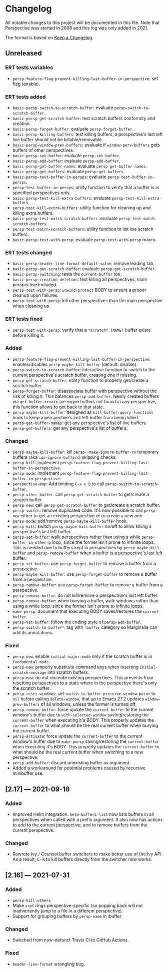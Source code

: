 # Changelog

All notable changes to this project will be documented in this file. Note that
Perspective was started in 2008 and this log was only added in 2021.

The format is based on [Keep a Changelog](https://keepachangelog.com/en/1.0.0/).


## Unreleased

### ERT tests variables

- `persp-feature-flag-prevent-killing-last-buffer-in-perspective`: set flag (enable).


### ERT tests added

- `basic-persp-switch-to-scratch-buffer`: evaluate `persp-switch-to-scratch-buffer`.
- `basic-persp-get-scratch-buffer`: test scratch buffers conformity and creation.
- `basic-persp-forget-buffer`: evaluate `persp-forget-buffer`.
- `basic-persp-killing-buffers`: test killing buffers, a perspective's last left live buffer should not be killable/removable.
- `basic-persp-window-prev-buffers`: evaluate if `window-perv-buffers` gets buffers of other perspectives.
- `basic-persp-set-buffer`: evaluate `persp-set-buffer`.
- `basic-persp-add-buffer`: evaluate `persp-add-buffer`.
- `basic-persp-get-buffer-names`: evaluate `persp-get-buffer-names`.
- `basic-persp-get-buffers`: evaluate `persp-get-buffers`.
- `basic-persp-test-buffer-in-persps`: evaluate `persp-test-buffer-in-persps`.
- `persp-test-buffer-in-persps`: utility function to verify that a buffer is in specified perspectives only.
- `baisc-persp-test-kill-extra-buffers`: evaluate `persp-test-kill-extra-buffers`
- `persp-test-kill-extra-buffers`: utility function for cleaning up and killing extra buffers.
- `basic-persp-test-match-scratch-buffers`: evaluate `persp-test-match-scratch-buffers`.
- `persp-test-match-scratch-buffers`: utility function to list live scratch buffers.
- `basic-persp-test-with-persp`: evaluate `persp-test-with-persp` macro.


### ERT tests changed

- `basic-persp-header-line-format-default-value`: remove leading tab.
- `basic-persp-get-scratch-buffer`: evaluate `persp-get-scratch-buffer`.
- `basic-persp-switching`: tests the `current-buffer` too.
- `basic-persp-creation-deletion`: test killing all perspectives, main perspective included.
- `persp-test-with-persp`: `unwind-protect` BODY to ensure a proper cleanup upon failures.
- `persp-test-with-persp`: kill other perspectives than the main perspective when cleaning up.


### ERT tests fixed

- `persp-test-with-persp`: verify that a `*scratch* (NAME)` buffer exists before killing it.


### Added

- `persp-feature-flag-prevent-killing-last-buffer-in-perspective`: enables/disables `persp-maybe-kill-buffer` (default: disable).
- `persp-switch-to-scratch-buffer`: interactive function to switch to the current perspective's scratch buffer, creating one if missing.
- `persp-get-scratch-buffer`: utility function to properly get/create a scratch buffer.
- `persp-forget-buffer`: disassociate buffer with perspective without the risk of killing it.  This balances `persp-add-buffer`.  Newly created buffers via `get-buffer-create` are rogue buffers not found in any perspective, this function allows to get back to that state.
- `persp-maybe-kill-buffer`: designed as `kill-buffer-query-functions` hook to keep a perspective's last left buffer from being killed.
- `persp-get-buffer-names`: get any perspective's list of live buffers.
- `persp-get-buffers`: get any perspective's list of buffers.


### Changed

- `persp-maybe-kill-buffer`: kill `persp--make-ignore-buffer-rx` temporary buffers (aka `ido-ignore-buffers`) skipping checks.
- `persp-kill`: implement `persp-feature-flag-prevent-killing-last-buffer-in-perspective`.
- `persp-mode`: implement `persp-feature-flag-prevent-killing-last-buffer-in-perspective`.
- `perspective-map`: Add binding `C-x x B` to call `persp-switch-to-scratch-buffer`.
- `persp-other-buffer`: call `persp-get-scratch-buffer` to get/create a scratch buffer.
- `persp-new`: call `persp-get-scratch-buffer` to get/create a scratch buffer.
- `persp-switch`: remove duplicated code.  It's now possible to call `persp-new` either to get an existing perspective or to create a new one.
- `persp-mode`: add/remove `persp-maybe-kill-buffer` hook.
- `persp-kill`: switch `persp-maybe-kill-buffer` on/off to allow killing a perspective's last left buffer.
- `persp-set-buffer`: walk perspectives rather than using a while `persp-buffer-in-other-p` loop, since the former isn't prone to infinite loops.  This is needed due to buffers kept in perspectives by `persp-maybe-kill-buffer` and `persp-remove-buffer` when a buffer is a perspective's last left buffer.
- `persp-set-buffer`: use `persp-forget-buffer` to remove a buffer from a perspective.
- `persp-maybe-kill-buffer`: use `persp-forget-buffer` to remove a buffer from a perspective.
- `persp-remove-buffer`: use `persp-forget-buffer` to remove a buffer from a perspective.
- `persp-remove-buffer`: do not kill/remove a perspective's last left buffer.
- `persp-remove-buffer`: when burying a buffer, walk windows rather than using a while loop, since the former isn't prone to infinite loops.
- `make-persp`: document that executing BODY saves/restores the `current-buffer`.
- `persp-set-buffer`: follow the coding style of `persp-add-buffer`.
- `persp-switch-to-buffer*`: tag with `'buffer` category so Marginalia can add its annotations.


### Fixed

- `persp-new`: enable `initial-major-mode` only if the scratch buffer is in `fundamental-mode`.
- `persp-new`: properly substitute command keys when inserting `initial-scratch-message` into scratch buffers.
- `persp-new`: do not recreate existing perspectives.  This prevents from resetting perspectives to a state where in the perspective there's only the scratch buffer.
- `persp-reset-windows`: set `switch-to-buffer-preserve-window-point` to `nil` before calling `delete-window`, that up to Emacs 27.2 updates `window-prev-buffers` of all windows, unless the former is turned off.
- `persp-remove-buffer`: force update the `current-buffer` to the current window's buffer due to `with-selected-window` saving/restoring the `current-buffer` when executing it's BODY.  This properly updates the `current-buffer` to what should be the real current buffer when burying the current buffer.
- `persp-activate`: force update the `current-buffer` to the current window's buffer due to `make-persp` saving/restoring the `current-buffer` when executing it's BODY.  This properly updates the `current-buffer` to what should be the real current buffer when switching to a new perspective.
- `persp-add-buffer`: discard unexisting buffer as argument.
- Added a workaround for potential problems caused by recursive minibuffer use.


## [2.17] — 2021-09-18

### Added

- Improved Helm integration. `helm-buffers-list` now lists buffers in all perspectives when called with a prefix argument. It also now has actions to add to the current perspective, and to remove buffers from the current perspective.


### Changed

- Rewrote Ivy / Counsel buffer switchers to make better use of the Ivy API. As a result, <kbd>C-k</kbd> to kill buffers directly from the switcher now works.


## [2.16] — 2021-07-31

### Added

- `persp-kill-others`
- Make `xref` rings perspective-specific (so popping back will not inadvertently jump to a file in a different perspective).
- Support for grouping buffers by `persp-name` in ibuffer.


### Changed

- Switched from now-defunct Travis CI to GitHub Actions.


### Fixed

- `header-line-format` wrangling bug.
